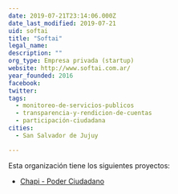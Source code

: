 ```yaml
---
date: 2019-07-21T23:14:06.000Z
date_last_modified: 2019-07-21
uid: softai
title: "Softai"
legal_name: 
description: ""
org_type: Empresa privada (startup)
website: http://www.softai.com.ar/
year_founded: 2016
facebook: 
twitter: 
tags:
  - monitoreo-de-servicios-publicos
  - transparencia-y-rendicion-de-cuentas
  - participación-ciudadana
cities: 
  - San Salvador de Jujuy

---
```


Esta organización tiene los siguientes proyectos:

- [Chapi - Poder Ciudadano](/proyectos/chapi-poder-ciudadano)
